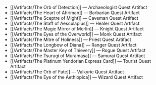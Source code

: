 * [[/Artifacts/The Orb of Detection]] — Archaeologist Quest Artifact
* [[/Artifacts/The Heart of Ahriman]] — Barbarian Quest Artifact
* [[/Artifacts/The Sceptre of Might]] — Caveman Quest Artifact
* [[/Artifacts/The Staff of Aesculapius]] — Healer Quest Artifact
* [[/Artifacts/The Magic Mirror of Merlin]] — Knight Quest Artifact
* [[/Artifacts/The Eyes of the Overworld]] — Monk Quest Artifact
* [[/Artifacts/The Mitre of Holiness]] — Priest Quest Artifact
* [[/Artifacts/The Longbow of Diana]] — Ranger Quest Artifact
* [[/Artifacts/The Master Key of Thievery]] — Rogue Quest Artifact
* [[/Artifacts/The Tsurugi of Muramasa]] — Samurai Quest Artifact
* [[/Artifacts/The Platinum Yendorian Express Card]] — Tourist Quest Artifact
* [[/Artifacts/The Orb of Fate]] — Valkyrie Quest Artifact
* [[/Artifacts/The Eye of the Aethiopica]] — Wizard Quest Artifact